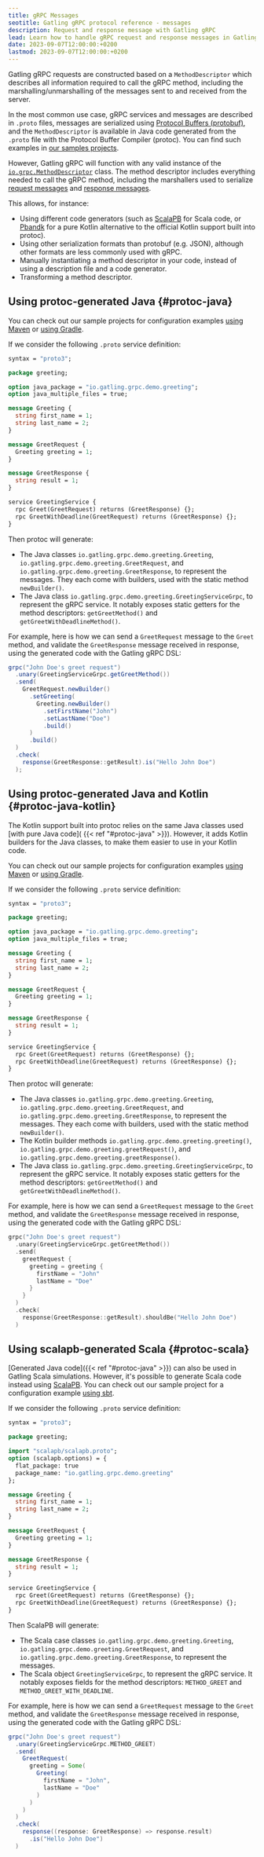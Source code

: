 ```yaml
---
title: gRPC Messages
seotitle: Gatling gRPC protocol reference - messages
description: Request and response message with Gatling gRPC
lead: Learn how to handle gRPC request and response messages in Gatling simulations
date: 2023-09-07T12:00:00:+0200
lastmod: 2023-09-07T12:00:00:+0200
---
```


Gatling gRPC requests are constructed based on a `MethodDescriptor` which describes all information required to call the
gRPC method, including the marshalling/unmarshalling of the messages sent to and received from the server.

In the most common use case, gRPC services and messages are described in `.proto` files, messages are serialized using
[Protocol Buffers (protobuf)](https://protobuf.dev/), and the `MethodDescriptor` is available in Java code generated
from the `.proto` file with the Protocol Buffer Compiler (protoc). You can find such examples in
[our samples projects](https://github.com/gatling/gatling-grpc-demo).

However, Gatling gRPC will function with any valid instance of the
[`io.grpc.MethodDescriptor`](https://grpc.github.io/grpc-java/javadoc/io/grpc/MethodDescriptor.html) class. The method
descriptor includes everything needed to call the gRPC method, including the marshallers used to serialize
[request messages](https://grpc.github.io/grpc-java/javadoc/io/grpc/MethodDescriptor.html#getRequestMarshaller()) and
[response messages](https://grpc.github.io/grpc-java/javadoc/io/grpc/MethodDescriptor.html#getResponseMarshaller()).

This allows, for instance:
- Using different code generators (such as [ScalaPB](https://scalapb.github.io/) for Scala code, or
  [Pbandk](https://github.com/streem/pbandk) for a pure Kotlin alternative to the official Kotlin support built into protoc).
- Using other serialization formats than protobuf (e.g. JSON), although other formats are less commonly used with gRPC.
- Manually instantiating a method descriptor in your code, instead of using a description file and a code generator.
- Transforming a method descriptor.

## Using protoc-generated Java {#protoc-java}

You can check out our sample projects for configuration examples
[using Maven](https://github.com/gatling/gatling-grpc-demo/tree/main/java/maven) or
[using Gradle](https://github.com/gatling/gatling-grpc-demo/tree/main/java/gradle).

If we consider the following `.proto` service definition:

```protobuf
syntax = "proto3";

package greeting;

option java_package = "io.gatling.grpc.demo.greeting";
option java_multiple_files = true;

message Greeting {
  string first_name = 1;
  string last_name = 2;
}

message GreetRequest {
  Greeting greeting = 1;
}

message GreetResponse {
  string result = 1;
}

service GreetingService {
  rpc Greet(GreetRequest) returns (GreetResponse) {};
  rpc GreetWithDeadline(GreetRequest) returns (GreetResponse) {};
}
```

Then protoc will generate:

- The Java classes `io.gatling.grpc.demo.greeting.Greeting`, `io.gatling.grpc.demo.greeting.GreetRequest`, and
  `io.gatling.grpc.demo.greeting.GreetResponse`, to represent the messages. They each come with builders, used with the
  static method `newBuilder()`.
- The Java class `io.gatling.grpc.demo.greeting.GreetingServiceGrpc`, to represent the gRPC service. It notably exposes
  static getters for the method descriptors: `getGreetMethod()` and `getGreetWithDeadlineMethod()`.

For example, here is how we can send a `GreetRequest` message to the `Greet` method, and validate the `GreetResponse`
message received in response, using the generated code with the Gatling gRPC DSL:

```java
grpc("John Doe's greet request")
  .unary(GreetingServiceGrpc.getGreetMethod())
  .send(
    GreetRequest.newBuilder()
      .setGreeting(
        Greeting.newBuilder()
          .setFirstName("John")
          .setLastName("Doe")
          .build()
      )
      .build()
  )
  .check(
    response(GreetResponse::getResult).is("Hello John Doe")
  );
```

## Using protoc-generated Java and Kotlin {#protoc-java-kotlin}

The Kotlin support built into protoc relies on the same Java classes used [with pure Java code](
{{< ref "#protoc-java" >}}). However, it adds Kotlin builders for the Java classes, to make them easier to use in your
Kotlin code.

You can check out our sample projects for configuration examples
[using Maven](https://github.com/gatling/gatling-grpc-demo/tree/main/kotlin/maven) or
[using Gradle](https://github.com/gatling/gatling-grpc-demo/tree/main/kotlin/gradle).

If we consider the following `.proto` service definition:

```protobuf
syntax = "proto3";

package greeting;

option java_package = "io.gatling.grpc.demo.greeting";
option java_multiple_files = true;

message Greeting {
  string first_name = 1;
  string last_name = 2;
}

message GreetRequest {
  Greeting greeting = 1;
}

message GreetResponse {
  string result = 1;
}

service GreetingService {
  rpc Greet(GreetRequest) returns (GreetResponse) {};
  rpc GreetWithDeadline(GreetRequest) returns (GreetResponse) {};
}
```

Then protoc will generate:

- The Java classes `io.gatling.grpc.demo.greeting.Greeting`, `io.gatling.grpc.demo.greeting.GreetRequest`, and
  `io.gatling.grpc.demo.greeting.GreetResponse`, to represent the messages. They each come with builders, used with the
  static method `newBuilder()`.
- The Kotlin builder methods `io.gatling.grpc.demo.greeting.greeting()`, `io.gatling.grpc.demo.greeting.greetRequest()`,
  and `io.gatling.grpc.demo.greeting.greetResponse()`.
- The Java class `io.gatling.grpc.demo.greeting.GreetingServiceGrpc`, to represent the gRPC service. It notably exposes
  static getters for the method descriptors: `getGreetMethod()` and `getGreetWithDeadlineMethod()`.

For example, here is how we can send a `GreetRequest` message to the `Greet` method, and validate the `GreetResponse`
message received in response, using the generated code with the Gatling gRPC DSL:

```kotlin
grpc("John Doe's greet request")
  .unary(GreetingServiceGrpc.getGreetMethod())
  .send(
    greetRequest {
      greeting = greeting {
        firstName = "John"
        lastName = "Doe"
      }
    }
  )
  .check(
    response(GreetResponse::getResult).shouldBe("Hello John Doe")
  )
```

## Using scalapb-generated Scala {#protoc-scala}

[Generated Java code]({{< ref "#protoc-java" >}}) can also be used in Gatling Scala simulations. However, it's possible
to generate Scala code instead using [ScalaPB](https://scalapb.github.io/). You can check out our sample project for a
configuration example [using sbt](https://github.com/gatling/gatling-grpc-demo/tree/main/scala/sbt).

If we consider the following `.proto` service definition:

```protobuf
syntax = "proto3";

package greeting;

import "scalapb/scalapb.proto";
option (scalapb.options) = {
  flat_package: true
  package_name: "io.gatling.grpc.demo.greeting"
};

message Greeting {
  string first_name = 1;
  string last_name = 2;
}

message GreetRequest {
  Greeting greeting = 1;
}

message GreetResponse {
  string result = 1;
}

service GreetingService {
  rpc Greet(GreetRequest) returns (GreetResponse) {};
  rpc GreetWithDeadline(GreetRequest) returns (GreetResponse) {};
}
```

Then ScalaPB will generate:

- The Scala case classes `io.gatling.grpc.demo.greeting.Greeting`, `io.gatling.grpc.demo.greeting.GreetRequest`, and
  `io.gatling.grpc.demo.greeting.GreetResponse`, to represent the messages.
- The Scala object `GreetingServiceGrpc`, to represent the gRPC service. It notably exposes fields for the method
  descriptors: `METHOD_GREET` and `METHOD_GREET_WITH_DEADLINE`.

For example, here is how we can send a `GreetRequest` message to the `Greet` method, and validate the `GreetResponse`
message received in response, using the generated code with the Gatling gRPC DSL:

```scala
grpc("John Doe's greet request")
  .unary(GreetingServiceGrpc.METHOD_GREET)
  .send(
    GreetRequest(
      greeting = Some(
        Greeting(
          firstName = "John",
          lastName = "Doe"
        )
      )
    )
  )
  .check(
    response((response: GreetResponse) => response.result)
      .is("Hello John Doe")
  )
```
